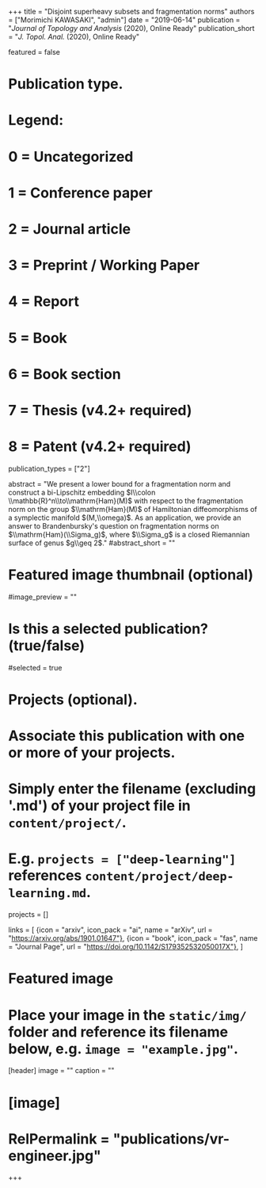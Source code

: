 +++
title = "Disjoint superheavy subsets and fragmentation norms"
authors = ["Morimichi KAWASAKI", "admin"]
date = "2019-06-14"
publication = "*Journal of Topology and Analysis* (2020), Online Ready"
publication_short = "*J. Topol. Anal.* (2020), Online Ready"

featured = false

# Publication type.
# Legend:
# 0 = Uncategorized
# 1 = Conference paper
# 2 = Journal article
# 3 = Preprint / Working Paper
# 4 = Report
# 5 = Book
# 6 = Book section
# 7 = Thesis (v4.2+ required)
# 8 = Patent (v4.2+ required)
publication_types = ["2"]

abstract = "We present a lower bound for a fragmentation norm and construct a bi-Lipschitz embedding $I\\colon \\mathbb{R}^n\\to\\mathrm{Ham}(M)$ with respect to the fragmentation norm on the group $\\mathrm{Ham}(M)$ of Hamiltonian diffeomorphisms of a symplectic manifold $(M,\\omega)$. As an application, we provide an answer to Brandenbursky's question on fragmentation norms on $\\mathrm{Ham}(\\Sigma_g)$, where $\\Sigma_g$ is a closed Riemannian surface of genus $g\\geq 2$."
#abstract_short = ""

# Featured image thumbnail (optional)
#image_preview = ""

# Is this a selected publication? (true/false)
#selected = true

# Projects (optional).
#   Associate this publication with one or more of your projects.
#   Simply enter the filename (excluding '.md') of your project file in `content/project/`.
#   E.g. `projects = ["deep-learning"]` references `content/project/deep-learning.md`.
projects = []

links = [
  {icon = "arxiv", icon_pack = "ai", name = "arXiv", url = "https://arxiv.org/abs/1901.01647"},
  {icon = "book", icon_pack = "fas", name = "Journal Page", url = "https://doi.org/10.1142/S179352532050017X"},
  ]
  

# Featured image
# Place your image in the `static/img/` folder and reference its filename below, e.g. `image = "example.jpg"`.
[header]
image = ""
caption = ""

# [image]
# RelPermalink = "publications/vr-engineer.jpg"
+++